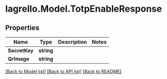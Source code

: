 
# lagrello.Model.TotpEnableResponse

## Properties

Name | Type | Description | Notes
------------ | ------------- | ------------- | -------------
**SecretKey** | **string** |  | 
**QrImage** | **string** |  | 

[[Back to Model list]](../README.md#documentation-for-models)
[[Back to API list]](../README.md#documentation-for-api-endpoints)
[[Back to README]](../README.md)

